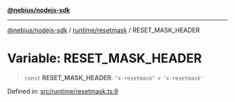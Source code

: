[**@nebius/nodejs-sdk**](../../../README.md)

***

[@nebius/nodejs-sdk](../../../README.md) / [runtime/resetmask](../README.md) / RESET\_MASK\_HEADER

# Variable: RESET\_MASK\_HEADER

> `const` **RESET\_MASK\_HEADER**: `"x-resetmask"` = `'x-resetmask'`

Defined in: [src/runtime/resetmask.ts:9](https://github.com/nebius/nodejs-sdk/blob/2ec552fb564ad8fdbf78c4eb6e73ce9101501e8a/src/runtime/resetmask.ts#L9)
